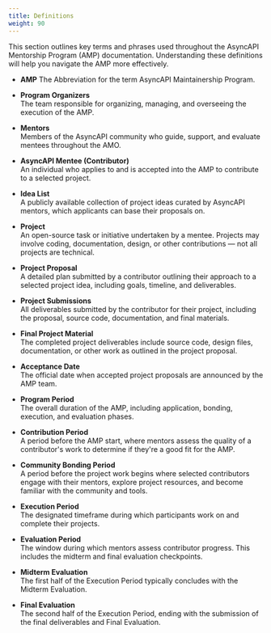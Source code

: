 ```yaml
---
title: Definitions
weight: 90
---
```


This section outlines key terms and phrases used throughout the AsyncAPI Mentorship Program (AMP) documentation. Understanding these definitions will help you navigate the AMP more effectively.

- **AMP**
    The Abbreviation for the term AsyncAPI Maintainership Program.

- **Program Organizers**  
    The team responsible for organizing, managing, and overseeing the execution of the AMP.

- **Mentors**  
    Members of the AsyncAPI community who guide, support, and evaluate mentees throughout the AMO.

- **AsyncAPI Mentee (Contributor)**  
    An individual who applies to and is accepted into the AMP to contribute to a selected project.

- **Idea List**  
    A publicly available collection of project ideas curated by AsyncAPI mentors, which applicants can base their proposals on.

- **Project**  
    An open-source task or initiative undertaken by a mentee. Projects may involve coding, documentation, design, or other contributions — not all projects are technical.

- **Project Proposal**  
    A detailed plan submitted by a contributor outlining their approach to a selected project idea, including goals, timeline, and deliverables.

- **Project Submissions**  
    All deliverables submitted by the contributor for their project, including the proposal, source code, documentation, and final materials.

- **Final Project Material**  
    The completed project deliverables include source code, design files, documentation, or other work as outlined in the project proposal.

- **Acceptance Date**  
    The official date when accepted project proposals are announced by the AMP team.

- **Program Period**  
    The overall duration of the AMP, including application, bonding, execution, and evaluation phases.

- **Contribution Period**  
    A period before the AMP start, where mentors assess the quality of a contributor's work to determine if they're a good fit for the AMP.

- **Community Bonding Period**  
    A period before the project work begins where selected contributors engage with their mentors, explore project resources, and become familiar with the community and tools.

- **Execution Period**  
    The designated timeframe during which participants work on and complete their projects.

- **Evaluation Period**  
    The window during which mentors assess contributor progress. This includes the midterm and final evaluation checkpoints.

- **Midterm Evaluation**  
    The first half of the Execution Period typically concludes with the Midterm Evaluation.

- **Final Evaluation**  
    The second half of the Execution Period, ending with the submission of the final deliverables and Final Evaluation.